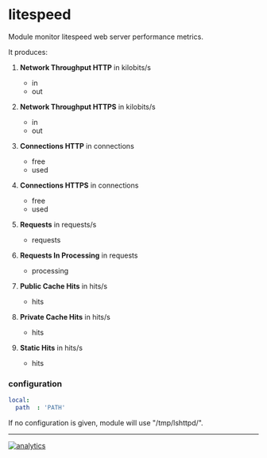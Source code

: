 # litespeed

Module monitor litespeed web server performance metrics.

It produces:

1.  **Network Throughput HTTP** in kilobits/s
    -   in
    -   out

2.  **Network Throughput HTTPS** in kilobits/s
    -   in
    -   out

3.  **Connections HTTP** in connections
    -   free
    -   used

4.  **Connections HTTPS** in connections
    -   free
    -   used

5.  **Requests** in requests/s
    -   requests

6.  **Requests In Processing** in requests
    -   processing

7.  **Public Cache Hits** in hits/s
    -   hits

8.  **Private Cache Hits** in hits/s
    -   hits

9.  **Static Hits** in hits/s
    -   hits

### configuration

```yaml
local:
  path  : 'PATH'
```

If no configuration is given, module will use "/tmp/lshttpd/".

- - -

[![analytics](https://www.google-analytics.com/collect?v=1&aip=1&t=pageview&_s=1&ds=github&dr=https%3A%2F%2Fgithub.com%2Fnetdata%2Fnetdata&dl=https%3A%2F%2Fmy-netdata.io%2Fgithub%2Fcollectors%2Fpython.d.plugin%2Flitespeed%2FREADME&_u=MAC~&cid=5792dfd7-8dc4-476b-af31-da2fdb9f93d2&tid=UA-64295674-3)](<>)
